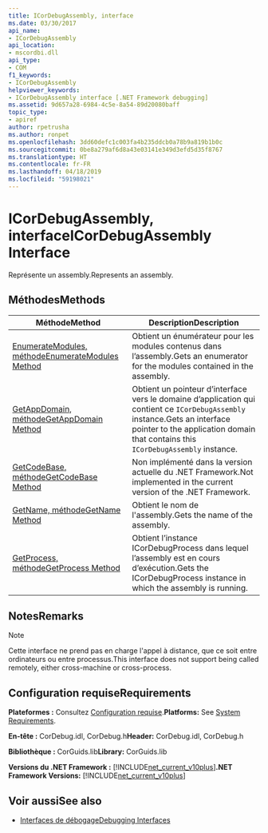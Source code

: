 ```yaml
---
title: ICorDebugAssembly, interface
ms.date: 03/30/2017
api_name:
- ICorDebugAssembly
api_location:
- mscordbi.dll
api_type:
- COM
f1_keywords:
- ICorDebugAssembly
helpviewer_keywords:
- ICorDebugAssembly interface [.NET Framework debugging]
ms.assetid: 9d657a28-6984-4c5e-8a54-89d20080baff
topic_type:
- apiref
author: rpetrusha
ms.author: ronpet
ms.openlocfilehash: 3dd60defc1c003fa4b235ddcb0a78b9a819b1b0c
ms.sourcegitcommit: 0be8a279af6d8a43e03141e349d3efd5d35f8767
ms.translationtype: HT
ms.contentlocale: fr-FR
ms.lasthandoff: 04/18/2019
ms.locfileid: "59198021"
---
```

# <a name="icordebugassembly-interface"></a><span data-ttu-id="798ee-102">ICorDebugAssembly, interface</span><span class="sxs-lookup"><span data-stu-id="798ee-102">ICorDebugAssembly Interface</span></span>

<span data-ttu-id="798ee-103">Représente un assembly.</span><span class="sxs-lookup"><span data-stu-id="798ee-103">Represents an assembly.</span></span>  
  
## <a name="methods"></a><span data-ttu-id="798ee-104">Méthodes</span><span class="sxs-lookup"><span data-stu-id="798ee-104">Methods</span></span>  
  
|<span data-ttu-id="798ee-105">Méthode</span><span class="sxs-lookup"><span data-stu-id="798ee-105">Method</span></span>|<span data-ttu-id="798ee-106">Description</span><span class="sxs-lookup"><span data-stu-id="798ee-106">Description</span></span>|  
|------------|-----------------|  
|[<span data-ttu-id="798ee-107">EnumerateModules, méthode</span><span class="sxs-lookup"><span data-stu-id="798ee-107">EnumerateModules Method</span></span>](../../../../docs/framework/unmanaged-api/debugging/icordebugassembly-enumeratemodules-method.md)|<span data-ttu-id="798ee-108">Obtient un énumérateur pour les modules contenus dans l’assembly.</span><span class="sxs-lookup"><span data-stu-id="798ee-108">Gets an enumerator for the modules contained in the assembly.</span></span>|  
|[<span data-ttu-id="798ee-109">GetAppDomain, méthode</span><span class="sxs-lookup"><span data-stu-id="798ee-109">GetAppDomain Method</span></span>](../../../../docs/framework/unmanaged-api/debugging/icordebugassembly-getappdomain-method.md)|<span data-ttu-id="798ee-110">Obtient un pointeur d’interface vers le domaine d’application qui contient ce `ICorDebugAssembly` instance.</span><span class="sxs-lookup"><span data-stu-id="798ee-110">Gets an interface pointer to the application domain that contains this `ICorDebugAssembly` instance.</span></span>|  
|[<span data-ttu-id="798ee-111">GetCodeBase, méthode</span><span class="sxs-lookup"><span data-stu-id="798ee-111">GetCodeBase Method</span></span>](../../../../docs/framework/unmanaged-api/debugging/icordebugassembly-getcodebase-method.md)|<span data-ttu-id="798ee-112">Non implémenté dans la version actuelle du .NET Framework.</span><span class="sxs-lookup"><span data-stu-id="798ee-112">Not implemented in the current version of the .NET Framework.</span></span>|  
|[<span data-ttu-id="798ee-113">GetName, méthode</span><span class="sxs-lookup"><span data-stu-id="798ee-113">GetName Method</span></span>](../../../../docs/framework/unmanaged-api/debugging/icordebugassembly-getname-method.md)|<span data-ttu-id="798ee-114">Obtient le nom de l'assembly.</span><span class="sxs-lookup"><span data-stu-id="798ee-114">Gets the name of the assembly.</span></span>|  
|[<span data-ttu-id="798ee-115">GetProcess, méthode</span><span class="sxs-lookup"><span data-stu-id="798ee-115">GetProcess Method</span></span>](../../../../docs/framework/unmanaged-api/debugging/icordebugassembly-getprocess-method.md)|<span data-ttu-id="798ee-116">Obtient l’instance ICorDebugProcess dans lequel l’assembly est en cours d’exécution.</span><span class="sxs-lookup"><span data-stu-id="798ee-116">Gets the ICorDebugProcess instance in which the assembly is running.</span></span>|  
  
## <a name="remarks"></a><span data-ttu-id="798ee-117">Notes</span><span class="sxs-lookup"><span data-stu-id="798ee-117">Remarks</span></span>  
  
> [!NOTE]
>  <span data-ttu-id="798ee-118">Cette interface ne prend pas en charge l'appel à distance, que ce soit entre ordinateurs ou entre processus.</span><span class="sxs-lookup"><span data-stu-id="798ee-118">This interface does not support being called remotely, either cross-machine or cross-process.</span></span>  
  
## <a name="requirements"></a><span data-ttu-id="798ee-119">Configuration requise</span><span class="sxs-lookup"><span data-stu-id="798ee-119">Requirements</span></span>  
 <span data-ttu-id="798ee-120">**Plateformes :** Consultez [Configuration requise](../../../../docs/framework/get-started/system-requirements.md).</span><span class="sxs-lookup"><span data-stu-id="798ee-120">**Platforms:** See [System Requirements](../../../../docs/framework/get-started/system-requirements.md).</span></span>  
  
 <span data-ttu-id="798ee-121">**En-tête :** CorDebug.idl, CorDebug.h</span><span class="sxs-lookup"><span data-stu-id="798ee-121">**Header:** CorDebug.idl, CorDebug.h</span></span>  
  
 <span data-ttu-id="798ee-122">**Bibliothèque :** CorGuids.lib</span><span class="sxs-lookup"><span data-stu-id="798ee-122">**Library:** CorGuids.lib</span></span>  
  
 <span data-ttu-id="798ee-123">**Versions du .NET Framework :** [!INCLUDE[net_current_v10plus](../../../../includes/net-current-v10plus-md.md)]</span><span class="sxs-lookup"><span data-stu-id="798ee-123">**.NET Framework Versions:** [!INCLUDE[net_current_v10plus](../../../../includes/net-current-v10plus-md.md)]</span></span>  
  
## <a name="see-also"></a><span data-ttu-id="798ee-124">Voir aussi</span><span class="sxs-lookup"><span data-stu-id="798ee-124">See also</span></span>

- [<span data-ttu-id="798ee-125">Interfaces de débogage</span><span class="sxs-lookup"><span data-stu-id="798ee-125">Debugging Interfaces</span></span>](../../../../docs/framework/unmanaged-api/debugging/debugging-interfaces.md)
